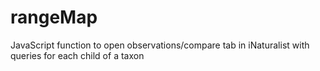 # rangeMap
JavaScript function to open observations/compare tab in iNaturalist with queries for each child of a taxon
